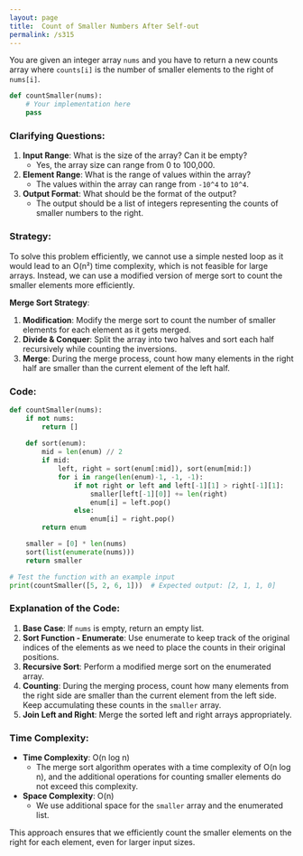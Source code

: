 ```yaml
---
layout: page
title:  Count of Smaller Numbers After Self-out
permalink: /s315
---
```

You are given an integer array `nums` and you have to return a new counts array where `counts[i]` is the number of smaller elements to the right of `nums[i]`.

```python
def countSmaller(nums):
    # Your implementation here
    pass
```

### Clarifying Questions:
1. **Input Range**: What is the size of the array? Can it be empty? 
   - Yes, the array size can range from 0 to 100,000.
2. **Element Range**: What is the range of values within the array?
   - The values within the array can range from `-10^4` to `10^4`.
3. **Output Format**: What should be the format of the output?
   - The output should be a list of integers representing the counts of smaller numbers to the right.

### Strategy:
To solve this problem efficiently, we cannot use a simple nested loop as it would lead to an O(n²) time complexity, which is not feasible for large arrays. Instead, we can use a modified version of merge sort to count the smaller elements more efficiently.

**Merge Sort Strategy**:
1. **Modification**: Modify the merge sort to count the number of smaller elements for each element as it gets merged.
2. **Divide & Conquer**: Split the array into two halves and sort each half recursively while counting the inversions.
3. **Merge**: During the merge process, count how many elements in the right half are smaller than the current element of the left half.

### Code:

```python
def countSmaller(nums):
    if not nums:
        return []
    
    def sort(enum):
        mid = len(enum) // 2
        if mid:
            left, right = sort(enum[:mid]), sort(enum[mid:])
            for i in range(len(enum)-1, -1, -1):
                if not right or left and left[-1][1] > right[-1][1]:
                    smaller[left[-1][0]] += len(right)
                    enum[i] = left.pop()
                else:
                    enum[i] = right.pop()
        return enum

    smaller = [0] * len(nums)
    sort(list(enumerate(nums)))
    return smaller

# Test the function with an example input
print(countSmaller([5, 2, 6, 1]))  # Expected output: [2, 1, 1, 0]
```

### Explanation of the Code:
1. **Base Case**: If `nums` is empty, return an empty list.
2. **Sort Function - Enumerate**: Use enumerate to keep track of the original indices of the elements as we need to place the counts in their original positions.
3. **Recursive Sort**: Perform a modified merge sort on the enumerated array.
4. **Counting**: During the merging process, count how many elements from the right side are smaller than the current element from the left side. Keep accumulating these counts in the `smaller` array.
5. **Join Left and Right**: Merge the sorted left and right arrays appropriately.

### Time Complexity:
- **Time Complexity**: O(n log n)
  - The merge sort algorithm operates with a time complexity of O(n log n), and the additional operations for counting smaller elements do not exceed this complexity.
- **Space Complexity**: O(n)
  - We use additional space for the `smaller` array and the enumerated list.

This approach ensures that we efficiently count the smaller elements on the right for each element, even for larger input sizes.